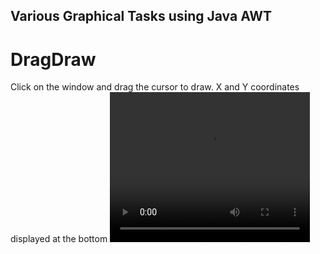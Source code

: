 ## Various Graphical Tasks using Java AWT

# DragDraw
Click on the window and drag the cursor to draw. X and Y coordinates displayed at the bottom 
<video width="320" height="240" controls>
  <source src="https://youtu.be/V0DLGviZ_qE">
</video>
